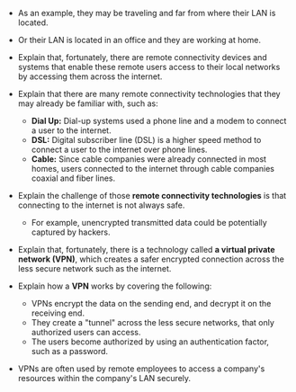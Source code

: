   - As an example, they may be traveling and far from where their LAN is located.
  - Or their LAN is located in an office and they are working at home.
  
- Explain that, fortunately, there are remote connectivity devices and systems that enable these remote users access to their local networks by accessing them across the internet.

- Explain that there are many remote connectivity technologies that they may already be familiar with, such as:
  - **Dial Up:** Dial-up systems used a phone line and a modem to connect a user to the internet.
  - **DSL:** Digital subscriber line (DSL) is a higher speed method to connect a user to the internet over phone lines.
  - **Cable:** Since cable companies were already connected in most homes, users connected to the internet through cable companies coaxial and fiber lines.
  
- Explain the challenge of those **remote connectivity technologies** is that connecting to the internet is not always safe.
  - For example, unencrypted transmitted data could be potentially captured by hackers.
  
- Explain that, fortunately, there is a technology called **a virtual private network (VPN)**, which creates a safer encrypted connection across the less secure network such as the internet.

- Explain how a **VPN** works by covering the following:
  - VPNs encrypt the data on the sending end, and decrypt it on the receiving end.
  - They create a "tunnel" across the less secure networks, that only authorized users can access.
  - The users become authorized by using an authentication factor, such as a password.
  
- VPNs are often used by remote employees to access a company's resources within the company's LAN securely.
